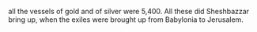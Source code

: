 all the vessels of gold and of silver were 5,400. All these did Sheshbazzar bring up, when the exiles were brought up from Babylonia to Jerusalem.

